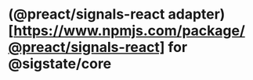 # (@preact/signals-react adapter)[https://www.npmjs.com/package/@preact/signals-react] for @sigstate/core
